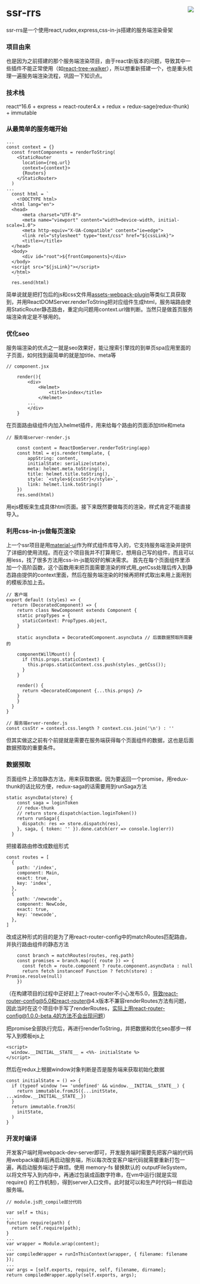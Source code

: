 # ssr-rrs   <img style="float:right" src="./ssr_favicon.ico"> 
ssr-rrs是一个使用react,rudex,express,css-in-js搭建的服务端渲染骨架

### 项目由来
也是因为之前搭建的那个服务端渲染项目，由于react新版本的问题，导致其中一些插件不能正常使用（如<a target='_blank' href="https://github.com/ctrlplusb/react-tree-walker">react-tree-walker</a>），所以想重新搭建一个，也是重头梳理一遍服务端渲染流程，巩固一下知识点。

### 技术栈
react^16.6 + express + react-router4.x + redux + redux-sage(redux-thunk) + immutable

### 从最简单的服务端开始
```
...
const context = {}
  const frontComponents = renderToString(
    <StaticRouter
      location={req.url}
      context={context}>
      {Routers}
    </StaticRouter>
  )
...
  const html = `
    <!DOCTYPE html>
  <html lang="en">
  <head>
      <meta charset="UTF-8">
      <meta name="viewport" content="width=device-width, initial-scale=1.0">
      <meta http-equiv="X-UA-Compatible" content="ie=edge">
      <link rel="stylesheet" type="text/css" href="${cssLink}">
      <title></title>
  </head>
  <body>
      <div id="root">${frontComponents}</div>
  </body>
  <script src="${jsLink}"></script>
  </html>
    `
  res.send(html)
```
简单说就是把打包后的js和css文件用<a target='_blank' href="https://github.com/ztoben/assets-webpack-plugin">assets-webpack-plugin</a>等类似工具获取到，并用ReactDOMServer.renderToString把对应组件生成html，服务端路由使用StaticRouter静态路由，重定向问题用context.url做判断。当然只是做首页服务端渲染肯定是不够用的。

### 优化seo

服务端渲染的优点之一就是seo效果好，能让搜索引擎找的到单页spa应用里面的子页面，如何找到最简单的就是加title、meta等
```
// component.jsx
    
    render(){
        <div>
            <Helmet>
                <title>index</title>
            </Helmet>
        ...
        </div>
    }
```
在页面路由级组件内加入helmet插件，用来给每个路由的页面添加title和meta
```
// 服务端server-render.js

    const content = ReactDomServer.renderToString(app)
    const html = ejs.render(template, {
        appString: content,
        initialState: serialize(state),
        meta: helmet.meta.toString(),
        title: helmet.title.toString(),
        style: `<style>${cssStr}</style>`,
        link: helmet.link.toString()
    })
    res.send(html)
```
用ejs模板来生成具体html页面。接下来既然要做每页的渲染，样式肯定不能直接导入。

### 利用css-in-js做每页渲染

上一个ssr项目是用<a href='https://material-ui.com/' target='_blank'>material-ui</a>作为样式组件库导入的，它支持服务端渲染并提供了详细的使用流程。而在这个项目我并不打算用它，想用自己写的组件，而且可以用less，找了很多方法用css-in-js能较好的解决需求。
首先在每个页面组件里添加一个高阶函数，这个函数用来把页面需要渲染的样式用_getCss处理后传入到静态路由提供的context里面，然后在服务端渲染的时候再把样式取出来用上面用到的模板添加上去。
```
// 客户端
export default (styles) => {
  return (DecoratedComponent) => {
    return class NewComponent extends Component {
    static propTypes = {
      staticContext: PropTypes.object,
    }

    static asyncData = DecoratedComponent.asyncData // 后面数据预取所需要的

    componentWillMount() {
      if (this.props.staticContext) {
        this.props.staticContext.css.push(styles._getCss());
      }
    }

    render() {
      return <DecoratedComponent {...this.props} />
    }
    }
  }
}

// 服务端erver-render.js
const cssStr = context.css.length ? context.css.join('\n') : ''
```
但其实做这之前有个前提就是需要在服务端获得每个页面组件的数据，这也是后面数据预取的重要条件。

### 数据预取

页面组件上添加静态方法，用来获取数据。因为要返回一个promise，用redux-thunk的话比较方便，redux-saga的话需要用到runSaga方法
```
static asyncData(store) {
    const saga = loginToken
    // redux-thunk 
    // return store.dispatch(action.loginToken())
    return runSaga({
      dispatch: res => store.dispatch(res),
    }, saga, { token: '' }).done.catch(err => console.log(err))
  }
```

把接着路由修改成数组形式
```
const routes = [
  {
    path: '/index',
    component: Main,
    exact: true,
    key: 'index',
  },
  {
    path: '/newcode',
    component: NewCode,
    exact: true,
    key: 'newcode',
  },
]
```
改成这种形式的目的是为了用react-router-config中的matchRoutes匹配路由，并执行路由组件的静态方法
```
    const branch = matchRoutes(routes, req.path)
    const promises = branch.map(({ route }) => {
      const fetch = route.component ? route.component.asyncData : null
      return fetch instanceof Function ? fetch(store) : Promise.resolve(null)
    })
```
（在构建项目的过程中正好赶上了react-router不小心发布5.0，导致react-router-config@5.0和react-router@4.x版本不兼容renderRoutes方法有问题，因此当时在这个项目中手写了renderRoutes，实际上用react-router-config@1.0.0-beta.4的方法不会出现问题）

把promise全部执行完后，再进行renderToString，并把数据和优化seo那步一样写入到模板ejs上
```
<script>
  window.__INITIAL__STATE__ = <%%- initialState %>
</script>
```
然后在redux上根据window对象判断是否是服务端来获取初始化数据
```
const initialState = () => {
  if (typeof window !== 'undefined' && window.__INITIAL__STATE__) {
    return immutable.fromJS({...initState, ...window.__INITIAL__STATE__})
  }
  return immutable.fromJS(
    initState,
  )
}
```
### 开发时编译

开发客户端时用webpack-dev-server即可，开发服务端时需要先把客户端的代码用webpack编译后再启动服务端，所以每次改变客户端代码就需要重新打包一遍，再启动服务端过于麻烦。使用 memory-fs 替换默认的 outputFileSystem，以将文件写入到内存中，再通过包装成函数字符串，在vm中运行(就是实现 require() 的工作机制)，得到server入口文件。此时就可以和生产时代码一样启动服务端。
```
// module.js的_compile部分代码

var self = this;
...
function require(path) {
  return self.require(path);
}
...
var wrapper = Module.wrap(content);
...
var compiledWrapper = runInThisContext(wrapper, { filename: filename });
...
var args = [self.exports, require, self, filename, dirname];
return compiledWrapper.apply(self.exports, args);
```


